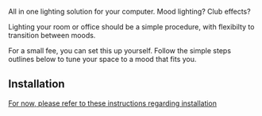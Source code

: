 All in one lighting solution for your computer. Mood lighting? Club effects?

Lighting your room or office should be a simple procedure, with flexibilty to transition between moods. 

For a small fee, you can set this up yourself. Follow the simple steps outlines below to tune your space to a mood that fits you.

## Installation

[For now, please refer to these instructions regarding installation](https://github.com/scottlawsonbc/audio-reactive-led-strip)
